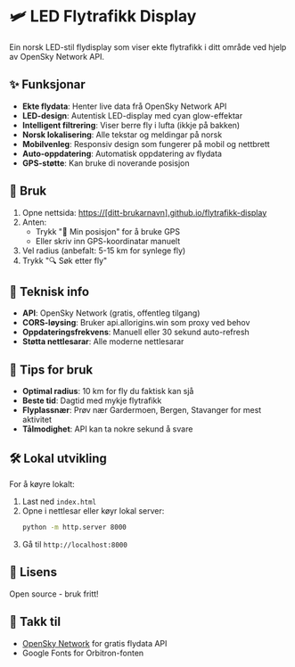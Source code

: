 # 🛩️ LED Flytrafikk Display

Ein norsk LED-stil flydisplay som viser ekte flytrafikk i ditt område ved hjelp av OpenSky Network API.

## ✨ Funksjonar

- **Ekte flydata**: Henter live data frå OpenSky Network API
- **LED-design**: Autentisk LED-display med cyan glow-effektar
- **Intelligent filtrering**: Viser berre fly i lufta (ikkje på bakken)
- **Norsk lokalisering**: Alle tekstar og meldingar på norsk
- **Mobilvenleg**: Responsiv design som fungerer på mobil og nettbrett
- **Auto-oppdatering**: Automatisk oppdatering av flydata
- **GPS-støtte**: Kan bruke di noverande posisjon

## 🚀 Bruk

1. Opne nettsida: [https://[ditt-brukarnavn].github.io/flytrafikk-display](https://[ditt-brukarnavn].github.io/flytrafikk-display)
2. Anten:
   - Trykk "📍 Min posisjon" for å bruke GPS
   - Eller skriv inn GPS-koordinatar manuelt
3. Vel radius (anbefalt: 5-15 km for synlege fly)
4. Trykk "🔍 Søk etter fly"

## 🔧 Teknisk info

- **API**: OpenSky Network (gratis, offentleg tilgang)
- **CORS-løysing**: Bruker api.allorigins.win som proxy ved behov
- **Oppdateringsfrekvens**: Manuell eller 30 sekund auto-refresh
- **Støtta nettlesarar**: Alle moderne nettlesarar

## 📱 Tips for bruk

- **Optimal radius**: 10 km for fly du faktisk kan sjå
- **Beste tid**: Dagtid med mykje flytrafikk
- **Flyplassnær**: Prøv nær Gardermoen, Bergen, Stavanger for mest aktivitet
- **Tålmodighet**: API kan ta nokre sekund å svare

## 🛠️ Lokal utvikling

For å køyre lokalt:

1. Last ned `index.html`
2. Opne i nettlesar eller køyr lokal server:
   ```bash
   python -m http.server 8000
   ```
3. Gå til `http://localhost:8000`

## 📄 Lisens

Open source - bruk fritt!

## 🙏 Takk til

- [OpenSky Network](https://opensky-network.org/) for gratis flydata API
- Google Fonts for Orbitron-fonten

